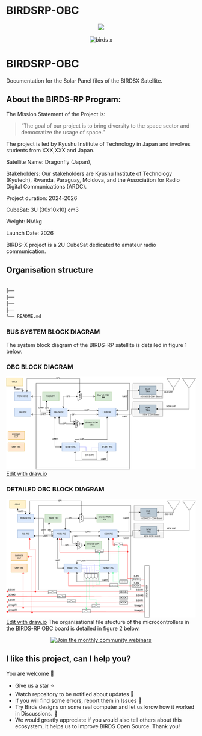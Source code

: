 # BIRDSRP-OBC

<p align=center>
<img src="https://birds-x.birds-project.com/wp-content/uploads/2023/01/logo_aboutus-1024x393.png" width=50%>
</p>
<div align="center">
  <img width="125" alt="birds x" src="https://github.com/user-attachments/assets/8aa7c5b7-313c-48e7-952b-81ce0ce1a703">
</div>


# BIRDSRP-OBC
 Documentation for the Solar Panel files of the BIRDSX Satellite.


## About the BIRDS-RP Program:

The Mission Statement of the Project is:

> “The goal of our project is to bring diversity to the space sector and democratize the usage of space.”

The project is led by Kyushu Institute of Technology in Japan and involves students from XXX,XXX and Japan.

Satellite Name: Dragonfly (Japan), 

Stakeholders:  Our stakeholders are Kyushu Institute of Technology (Kyutech), Rwanda, Paraguay, Moldova, and the Association for Radio Digital Communications (ARDC).

Project duration: 2024-2026

CubeSat: 3U (30x10x10) cm3

Weight: N/Akg

Launch Date: 2026

BIRDS-X project is a 2U CubeSat dedicated to amateur radio communication.

## Organisation structure

```bash

├── 
├── 
├── 
├── 
└── README.md

```


### BUS SYSTEM BLOCK DIAGRAM
The system block diagram of the BIRDS-RP satellite is detailed in figure 1 below. 
 
### OBC BLOCK DIAGRAM

![](Diagrams/obc-block-diagram.png) 
<a href="https://app.diagrams.net/#HBIRDSOpenSource%2FBIRDSRP-OBC%2Fmain%2FDiagrams%2Fobc-block-diagram.png" target="_blank">Edit with draw.io</a> 

### DETAILED OBC BLOCK DIAGRAM

![](Diagrams/obc-detailed-block-diagram.png) 
<a href="https://app.diagrams.net/#HBIRDSOpenSource%2FBIRDSRP-OBC%2Fmain%2FDiagrams%2Fobc-detailed-block-diagram.png" target="_blank">Edit with draw.io</a> 
The organisational file stucture of the microcontrollers in the BIRDS-RP OBC board is detailed in  figure 2 below. 
 

<div align="center">
  <a href="https://lean-sat.org/opensource/">
  <img alt="Join the monthly community webinars" src="https://img.shields.io/badge/join_our-monthly_webinars-orange" />
  </a>
</div> 



## I like this project, can I help you?
You are welcome 🙂

* Give us a star ⭐
* Watch repository to be notified about updates 👀
* If you will find some errors, report them in Issues 🐞
* Try Birds designs on some real computer and let us know how it worked in Discussions. 💬
* We would greatly appreciate if you would also tell others about this ecosystem, it helps us to improve BIRDS Open Source. Thank you!
